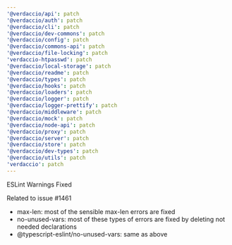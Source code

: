 ```yaml
---
'@verdaccio/api': patch
'@verdaccio/auth': patch
'@verdaccio/cli': patch
'@verdaccio/dev-commons': patch
'@verdaccio/config': patch
'@verdaccio/commons-api': patch
'@verdaccio/file-locking': patch
'verdaccio-htpasswd': patch
'@verdaccio/local-storage': patch
'@verdaccio/readme': patch
'@verdaccio/types': patch
'@verdaccio/hooks': patch
'@verdaccio/loaders': patch
'@verdaccio/logger': patch
'@verdaccio/logger-prettify': patch
'@verdaccio/middleware': patch
'@verdaccio/mock': patch
'@verdaccio/node-api': patch
'@verdaccio/proxy': patch
'@verdaccio/server': patch
'@verdaccio/store': patch
'@verdaccio/dev-types': patch
'@verdaccio/utils': patch
'verdaccio': patch
---
```


ESLint Warnings Fixed

Related to issue #1461

- max-len: most of the sensible max-len errors are fixed
- no-unused-vars: most of these types of errors are fixed by deleting not needed declarations
- @typescript-eslint/no-unused-vars: same as above
